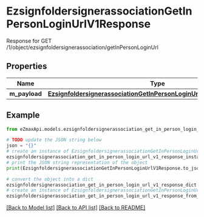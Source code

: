# EzsignfoldersignerassociationGetInPersonLoginUrlV1Response

Response for GET /1/object/ezsignfoldersignerassociation/getInPersonLoginUrl

## Properties

Name | Type | Description | Notes
------------ | ------------- | ------------- | -------------
**m_payload** | [**EzsignfoldersignerassociationGetInPersonLoginUrlV1ResponseMPayload**](EzsignfoldersignerassociationGetInPersonLoginUrlV1ResponseMPayload.md) |  | 

## Example

```python
from eZmaxApi.models.ezsignfoldersignerassociation_get_in_person_login_url_v1_response import EzsignfoldersignerassociationGetInPersonLoginUrlV1Response

# TODO update the JSON string below
json = "{}"
# create an instance of EzsignfoldersignerassociationGetInPersonLoginUrlV1Response from a JSON string
ezsignfoldersignerassociation_get_in_person_login_url_v1_response_instance = EzsignfoldersignerassociationGetInPersonLoginUrlV1Response.from_json(json)
# print the JSON string representation of the object
print(EzsignfoldersignerassociationGetInPersonLoginUrlV1Response.to_json())

# convert the object into a dict
ezsignfoldersignerassociation_get_in_person_login_url_v1_response_dict = ezsignfoldersignerassociation_get_in_person_login_url_v1_response_instance.to_dict()
# create an instance of EzsignfoldersignerassociationGetInPersonLoginUrlV1Response from a dict
ezsignfoldersignerassociation_get_in_person_login_url_v1_response_from_dict = EzsignfoldersignerassociationGetInPersonLoginUrlV1Response.from_dict(ezsignfoldersignerassociation_get_in_person_login_url_v1_response_dict)
```
[[Back to Model list]](../README.md#documentation-for-models) [[Back to API list]](../README.md#documentation-for-api-endpoints) [[Back to README]](../README.md)


